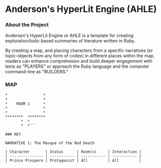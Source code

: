# Anderson's HyperLit Engine (AHLE) 

### About the Project

Anderson's HyperLit Engine or AHLE is a template for creating
exploration/ludic based summaries of literature written in Ruby. 

By creating a map, and placing characters from a specific narratives
(or topic-objects from any form of codex) in different places within 
the map, readers can enhance comprehesion and build deeper engagement
with texts as "PLAYERS" or approach the Ruby language and the computer
command-line as "BUILDERS."

### MAP

```******************
*                *
*                * 
*    ROOM 1      *
*                *  
*                *
********  ********
       *  *
       *  *```

### KEY

NARRATIVE 1: The Masque of the Red Death

| Character       | Status      | Room(s)     | Interaction |
| --------------- | ----------- | ----------- | ----------- |
| Prince Prospero | Protagonist | All         | All         |
